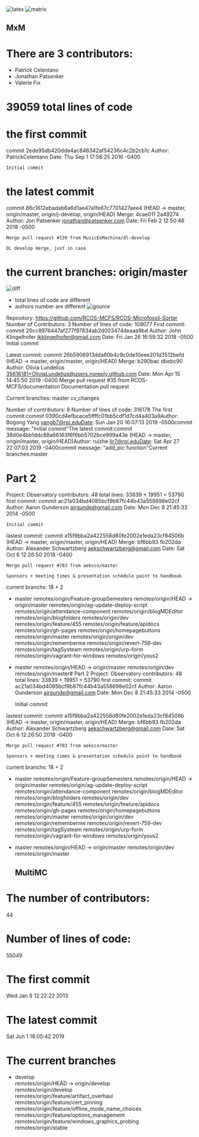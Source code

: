 ![latex](latex.png)
![matrix](matrix.png)

## MxM
 # There are 3 contributors: 
 * Patrick Celentano
 * Jonathan Patsenker
 * Valerie Fix
 
 
# 39059 total lines of code 
 
 
 # the first commit
 commit 2ede95db420dde4ac846342af54236c4c2b2cb1c
Author: PatrickCelentano <dr0ideka>
Date:   Thu Sep 1 17:56:25 2016 -0400

    Initial commit

 # the latest commit 
 commit 86c1612ebadab6a6d1ae47a1fe67c7701427aee4 (HEAD -> master, origin/master, origin/j-develop, origin/HEAD)
Merge: 4cae011 2a49274
Author: Jon Patsenker <jonathan@patsenker.com>
Date:   Fri Feb 2 12:50:46 2018 -0500

    Merge pull request #139 from MusicExMachina/dl-develop
    
    DL develop merge, just in case


# the current branches: origin/master

![diff](diff.png)
* total lines of code are different 
* authors number are different
![gource](gource.png)

Repository: https://github.com/RCOS-MCFS/RCOS-Microfossil-Sorter
Number of Contributors: 3
Number of lines of code: 109077
First commit:
commit 20cc8976447af277f97834ab2d003474deaaa9bd
Author: John Klingelhofer jkklingelhofer@gmail.com
Date: Fri Jan 26 16:59:32 2018 -0500
Initial commit

Latest commit:
commit 26b5906913dda60b4c9c0de10eee201d3512befd (HEAD -> master, origin/master, origin/HEAD)
Merge: b290bac dbebc90
Author: Olivia Lundelius 35616181+OliviaLundelius@users.noreply.github.com
Date: Mon Apr 15 14:45:50 2019 -0400
Merge pull request #35 from RCOS-MCFS/documentation
Documentation pull request

Current branches:
master
cv_changes


Number of contributors: 8
Number of lines of code: 316178
The first commit:commit 0390cd4efbcece5ffffc01bb5cdf1d7cd4a403a9Author: Bogong Yang yangb7@rpi.eduDate: Sun Jan 20 16:07:13 2019 -0500commit message: "Initial commit"The latest commit:commit 38d0e4bb1ddc88a66163f6f6bb5702bce999a43e (HEAD -> master, origin/master, origin/HEAD)Author: ruizhe lir7@rpi.eduDate: Sat Apr 27 22:07:03 2019 -0400commit message: "add_pic function"Current branches:master


# Part 2
Project: Observatory
contributors: 48
total lines: 33839 + 19951 = 53790
first commit: 
commit ac21a034bd4085bcf9b87fc44b43a558698e02cf
Author: Aaron Gunderson <airgunde@gmail.com>
Date:   Mon Dec 8 21:45:33 2014 -0500

    Initial commit

lastest commit:
commit a15f9bba2a422558d80fe2002e1eda23cf84506b (HEAD -> master, origin/master, origin/HEAD)
Merge: bf6bb93 fb202da
Author: Alexander Schwartzberg <aekschwartzberg@gmail.com>
Date:   Sat Oct 6 12:26:50 2018 -0400

    Merge pull request #783 from aeksco/master

    Sponsors + meeting times & presentation schedule point to handbook

current branchs: 18 + 2

* master
  remotes/origin/Feature-groupSemesters
  remotes/origin/HEAD -> origin/master
  remotes/origin/ag-update-deploy-script
  remotes/origin/attendance-component
  remotes/origin/blogMDEditor
  remotes/origin/blogfolders
  remotes/origin/dev
  remotes/origin/feature/455
  remotes/origin/feature/apidocs
  remotes/origin/gh-pages
  remotes/origin/homepagebuttons
  remotes/origin/master
  remotes/origin/origin/dev
  remotes/origin/rememberme
  remotes/origin/revert-759-dev
  remotes/origin/tagSysteam
  remotes/origin/urp-form
  remotes/origin/vagrant-for-windows
  remotes/origin/yous2

* master
  remotes/origin/HEAD -> origin/master
  remotes/origin/dev
  remotes/origin/master# Part 2
Project: Observatory
contributors: 48
total lines: 33839 + 19951 = 53790
first commit: 
commit ac21a034bd4085bcf9b87fc44b43a558698e02cf
Author: Aaron Gunderson <airgunde@gmail.com>
Date:   Mon Dec 8 21:45:33 2014 -0500

    Initial commit

lastest commit:
commit a15f9bba2a422558d80fe2002e1eda23cf84506b (HEAD -> master, origin/master, origin/HEAD)
Merge: bf6bb93 fb202da
Author: Alexander Schwartzberg <aekschwartzberg@gmail.com>
Date:   Sat Oct 6 12:26:50 2018 -0400

    Merge pull request #783 from aeksco/master

    Sponsors + meeting times & presentation schedule point to handbook

current branchs: 18 + 2

* master
  remotes/origin/Feature-groupSemesters
  remotes/origin/HEAD -> origin/master
  remotes/origin/ag-update-deploy-script
  remotes/origin/attendance-component
  remotes/origin/blogMDEditor
  remotes/origin/blogfolders
  remotes/origin/dev
  remotes/origin/feature/455
  remotes/origin/feature/apidocs
  remotes/origin/gh-pages
  remotes/origin/homepagebuttons
  remotes/origin/master
  remotes/origin/origin/dev
  remotes/origin/rememberme
  remotes/origin/revert-759-dev
  remotes/origin/tagSysteam
  remotes/origin/urp-form
  remotes/origin/vagrant-for-windows
  remotes/origin/yous2

* master
  remotes/origin/HEAD -> origin/master
  remotes/origin/dev
  remotes/origin/master
  
  ## MultiMC  
# The number of contributors:  
44
# Number of lines of code:  
55049
# The first commit  
Wed Jan 9 12:22:22 2013
# The latest commit  
Sat Jun 1 18:05:42 2019
# The current branches  
* develop  
  remotes/origin/HEAD -> origin/develop  
  remotes/origin/develop  
  remotes/origin/feature/artifact_overhaul  
  remotes/origin/feature/cert_pinning  
  remotes/origin/feature/offline_mode_name_choices  
  remotes/origin/feature/options_management  
  remotes/origin/feature/windows_graphics_probing  
  remotes/origin/stable

